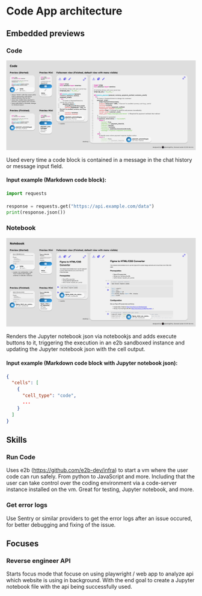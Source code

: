 # Code App architecture

## Embedded previews

### Code

![Code preview](../../images/apps/code/previews/code.png)

Used every time a code block is contained in a message in the chat history or message input field.

#### Input example (Markdown code block):

```python
import requests

response = requests.get("https://api.example.com/data")
print(response.json())
```

### Notebook

![Notebook preview](../../images/apps/code/previews/notebook.png)

Renders the Jupyter notebook json via notebookjs and adds execute buttons to it, triggering the execution in an e2b sandboxed instance and updating the Jupyter notebook json with the cell output. 

#### Input example (Markdown code block with Jupyter notebook json):

```json
{
  "cells": [
    {
      "cell_type": "code",
      ...
    }
  ]
}
```

## Skills

### Run Code

Uses e2b (https://github.com/e2b-dev/infra) to start a vm where the user code can run safely. From python to JavaScript and more. Including that the user can take control over the coding environment via a code-server instance installed on the vm. Great for testing, Jupyter notebook, and more.

### Get error logs

Use Sentry or similar providers to get the error logs after an issue occured, for better debugging and fixing of the issue.

## Focuses

### Reverse engineer API

Starts focus mode that focuse on using playwright / web app to analyze api which website is using in background. With the end goal to create a Jupyter notebook file with the api being successfully used.
